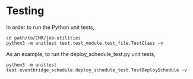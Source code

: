 # Testing

In order to run the Python unit tests,
```
cd path/to/CMR/job-utilities
python3 -m unittest test.test_module.test_file.TestClass -v
```
As an example, to run the deploy_schedule_test.py unit tests,
```
python3 -m unittest test.eventbridge_schedule.deploy_schedule_test.TestDeploySchedule -v
```